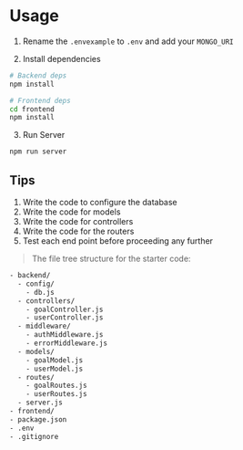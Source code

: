 # Usage


1. Rename the `.envexample` to `.env` and add your `MONGO_URI`

2. Install dependencies

```sh
# Backend deps
npm install
```

```sh
# Frontend deps
cd frontend
npm install
```


3. Run Server

```sh
npm run server
```

## Tips
1. Write the code to configure the database
2. Write the code for models
3. Write the code for controllers
4. Write the code for the routers
5. Test each end point before proceeding any further


> The file tree structure for the starter code:

```sh
- backend/
  - config/
    - db.js
  - controllers/
    - goalController.js
    - userController.js
  - middleware/
    - authMiddleware.js
    - errorMiddleware.js
  - models/
    - goalModel.js
    - userModel.js
  - routes/
    - goalRoutes.js
    - userRoutes.js
  - server.js
- frontend/
- package.json
- .env
- .gitignore
```
